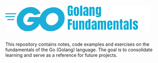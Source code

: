 ![Logo](image/golang-fundamentals.png)
##

This repository contains notes, code examples and exercises on the fundamentals of the Go (Golang) language. The goal is to consolidate learning and serve as a reference for future projects.
